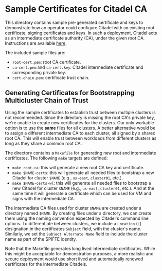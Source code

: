 # Sample Certificates for Citadel CA

This directory contains sample pre-generated certificate and keys to demonstrate how an operator could configure Citadel with an existing root certificate, signing certificates and keys. In such
a deployment, Citadel acts as an intermediate certificate authority (CA), under the given root CA.
Instructions are available [here](https://istio.io/docs/tasks/security/plugin-ca-cert/).

The included sample files are:

- `root-cert.pem`: root CA certificate.
- `ca-cert.pem` and `ca-cert.key`: Citadel intermediate certificate and corresponding private key.
- `cert-chain.pem`: certificate trust chain.

## Generating Certificates for Bootstrapping Multicluster Chain of Trust

Using the sample certificates to establish trust between multiple clusters is not recommended.
Since the directory is missing the root CA's private key, we're unable to create new certificates
for the clusters. Our only workable option is to use the **same** files for all clusters.
A better alternative would be to assign a different intermediate CA to each cluster, all signed by
a shared root CA. This will enable trust between workloads from different clusters as long as
they share a common root CA.

The directory contains a `Makefile` for generating new root and intermediate certificates.
The following `make` targets are defined:

- `make root-ca`: this will generate a new root CA key and certificate.
- `make $NAME-certs`: this will generate all needed files to bootstrap a new Citadel for cluster `$NAME` (e.g., `us-east`, `cluster01`, etc.).
- `make $NAME-certs-wl`: this will generate all needed files to bootstrap a new Citadel for cluster `$NAME` (e.g., `us-east`, `cluster01`, etc.). And at the same time
it will generate a certificate which can be used for VM and signs with the intermediate CA.

The intermediate CA files used for cluster `$NAME` are created under a directory named
`$NAME`. By creating files under a directory, we can create them using the naming convention
expected by Citadel's command line options. To differentiate between clusters, we include a
`Location` (`L`) designation in the certificates `Subject` field, with the cluster's name.
Similarly, we set the `Subject Alternate Name` field to include the cluster name as part
of the SPIFFE identity.

Note that the Makefile generates long lived intermediate certificates. While this might be
acceptable for demonstration purposes, a more realistic and secure deployment would use short
lived and automatically renewed certificates for the intermediate Citadels.